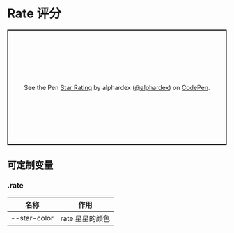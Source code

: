 # Rate 评分

<p class="codepen" data-height="265" data-theme-id="dark" data-default-tab="html,result" data-user="alphardex" data-slug-hash="povvGNZ" style="height: 265px; box-sizing: border-box; display: flex; align-items: center; justify-content: center; border: 2px solid; margin: 1em 0; padding: 1em;" data-pen-title="Star Rating">
  <span>See the Pen <a href="https://codepen.io/alphardex/pen/povvGNZ">
  Star Rating</a> by alphardex (<a href="https://codepen.io/alphardex">@alphardex</a>)
  on <a href="https://codepen.io">CodePen</a>.</span>
</p>
<script async src="https://static.codepen.io/assets/embed/ei.js"></script>

## 可定制变量

### .rate

| 名称         | 作用            |
| ------------ | --------------- |
| --star-color | rate 星星的颜色 |
